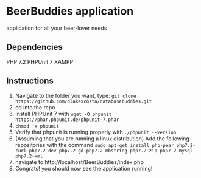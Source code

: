 # BeerBuddies application
application for all your beer-lover needs

## Dependencies
PHP 7.2
PHPUnit 7
XAMPP


## Instructions
1. Navigate to the folder you want, type: `git clone https://github.com/blakexcosta/databasebuddies.git`
2. cd into the repo
3. Install PHPUnit 7 with `wget -O phpunit https://phar.phpunit.de/phpunit-7.phar`
4. `chmod +x phpunit`
5. Verify that phpunit is running properly with `./phpunit --version`
6. (Assuming that you are running a linux distribution) Add the following repositories with the command `sudo apt-get install php-pear php7.2-curl php7.2-dev php7.2-gd php7.2-mbstring php7.2-zip php7.2-mysql php7.2-xml`
7. navigate to http://localhost/BeerBuddies/index.php
8. Congrats! you should now see the application running!

